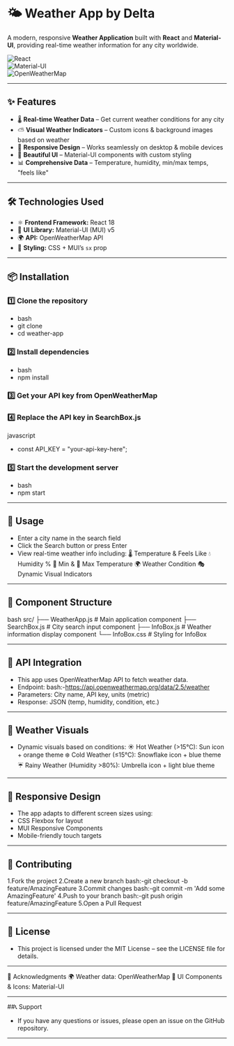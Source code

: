 # 🌤️ Weather App by Delta

A modern, responsive **Weather Application** built with **React** and **Material-UI**, providing real-time weather information for any city worldwide.  

![React](https://img.shields.io/badge/React-18.2.0-blue)  
![Material-UI](https://img.shields.io/badge/Material--UI-5.14.0-007FFF)  
![OpenWeatherMap](https://img.shields.io/badge/OpenWeatherMap-API-orange)

---

## ✨ Features
- 🌡 **Real-time Weather Data** – Get current weather conditions for any city  
- ⛅ **Visual Weather Indicators** – Custom icons & background images based on weather  
- 📱 **Responsive Design** – Works seamlessly on desktop & mobile devices  
- 🎨 **Beautiful UI** – Material-UI components with custom styling  
- 📊 **Comprehensive Data** – Temperature, humidity, min/max temps, "feels like"  

---

## 🛠️ Technologies Used
- ⚛️ **Frontend Framework:** React 18  
- 🎨 **UI Library:** Material-UI (MUI) v5  
- 🌍 **API:** OpenWeatherMap API  
- 💅 **Styling:** CSS + MUI’s `sx` prop  

---

## 📦 Installation

### 1️⃣ Clone the repository
- bash
- git clone <your-repo-url>
- cd weather-app

### 2️⃣ Install dependencies
- bash
- npm install

### 3️⃣ Get your API key from OpenWeatherMap
### 4️⃣ Replace the API key in SearchBox.js

javascript
- const API_KEY = "your-api-key-here";

### 5️⃣ Start the development server
- bash
- npm start

---

## 🚀 Usage
- Enter a city name in the search field
- Click the Search button or press Enter
- View real-time weather info including:
  🌡 Temperature & Feels Like
  💧 Humidity %
  🔻 Min & 🔺 Max Temperature
  🌍 Weather Condition
  🎭 Dynamic Visual Indicators

---

## 🎨 Component Structure
bash
src/
├── WeatherApp.js       # Main application component
├── SearchBox.js        # City search input component
├── InfoBox.js          # Weather information display component
└── InfoBox.css         # Styling for InfoBox

---

## 🔧 API Integration
- This app uses OpenWeatherMap API to fetch weather data.
- Endpoint:
bash:-https://api.openweathermap.org/data/2.5/weather
- Parameters: City name, API key, units (metric)
- Response: JSON (temp, humidity, condition, etc.)

---

## 🌈 Weather Visuals
- Dynamic visuals based on conditions:
☀️ Hot Weather (>15°C): Sun icon + orange theme
❄️ Cold Weather (≤15°C): Snowflake icon + blue theme
☔ Rainy Weather (Humidity >80%): Umbrella icon + light blue theme

---

## 📱 Responsive Design
- The app adapts to different screen sizes using:
- CSS Flexbox for layout
- MUI Responsive Components
- Mobile-friendly touch targets

---

## 🤝 Contributing
1.Fork the project
2.Create a new branch
    bash:-git checkout -b feature/AmazingFeature
3.Commit changes
   bash:-git commit -m 'Add some AmazingFeature'
4.Push to your branch
   bash:-git push origin feature/AmazingFeature
5.Open a Pull Request

---

## 📄 License
- This project is licensed under the MIT License – see the LICENSE file for details.

---

🙏 Acknowledgments
🌍 Weather data: OpenWeatherMap
🎨 UI Components & Icons: Material-UI

---

##📞 Support
- If you have any questions or issues, please open an issue on the GitHub repository.

---



